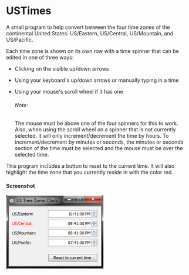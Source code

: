 USTimes
=======

A small program to help convert between the four time zones of the continental United States: US/Eastern, US/Central, US/Mountain, and US/Pacific.

Each time zone is shown on its own row with a time spinner that can be edited in one of three ways:
 * Clicking on the visible up/down arrows
 * Using your keyboard's up/down arrows or manually typing in a time
 * Using your mouse's scroll wheel if it has one
   
   ###### Note:
   The mouse must be above one of the four spinners for this to work. Also, when using the scroll wheel on a spinner that is not currently selected, it will only increment/decrement the time by hours. To increment/decrement by minutes or seconds, the minutes or seconds section of the time must be selected and the mouse must be over the selected time.

This program includes a button to reset to the current time. It will also highlight the time zone that you currently reside in with the color red.

#### Screenshot

![Main Application Window](US%20Time%20Zones%20Clock.png)
